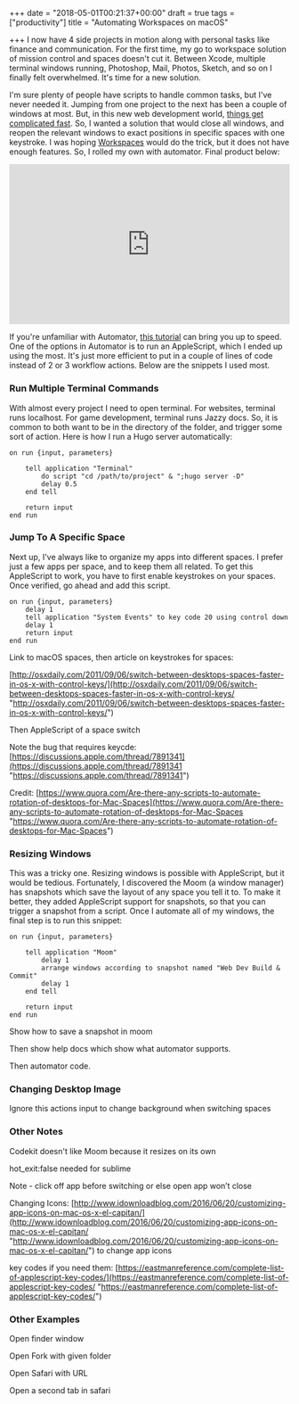 +++
date = "2018-05-01T00:21:37+00:00"
draft = true
tags = ["productivity"]
title = "Automating Workspaces on macOS"

+++
I now have 4 side projects in motion along with personal tasks like finance and communication. For the first time, my go to workspace solution of mission control and spaces doesn't cut it. Between Xcode, multiple terminal windows running, Photoshop, Mail, Photos, Sketch, and so on I finally felt overwhelmed. It's time for a new solution.

<!--more-->

I'm sure plenty of people have scripts to handle common tasks, but I've never needed it. Jumping from one project to the next has been a couple of windows at most. But, in this new web development world, [things get complicated fast](http://ryancampbell.blog/blog/a-lot-changes-in-six-years/). So, I wanted a solution that would close all windows, and reopen the relevant windows to exact positions in specific spaces with one keystroke. I was hoping [Workspaces](http://www.apptorium.com/workspaces) would do the trick, but it does not have enough features. So, I rolled my own with automator. Final product below:

<div style='position:relative;padding-bottom:57%'><iframe src='https://gfycat.com/ifr/WanJoyousAmericanalligator' frameborder='0' scrolling='no' width='100%' height='100%' style='position:absolute;top:0;left:0;' allowfullscreen></iframe></div>

If you're unfamiliar with Automator, [this tutorial]() can bring you up to speed. One of the options in Automator is to run an AppleScript, which I ended up using the most. It's just more efficient to put in a couple of lines of code instead of 2 or 3 workflow actions. Below are the snippets I used most.

### Run Multiple Terminal Commands

With almost every project I need to open terminal. For websites, terminal runs localhost. For game development, terminal runs Jazzy docs. So, it is common to both want to be in the directory of the folder, and trigger some sort of action. Here is how I run a Hugo server automatically:

    on run {input, parameters}
    	
    	tell application "Terminal"
    		do script "cd /path/to/project" & ";hugo server -D"
    		delay 0.5
    	end tell
    	
    	return input
    end run

### Jump To A Specific Space

Next up, I've always like to organize my apps into different spaces. I prefer just a few apps per space, and to keep them all related. To get this AppleScript to work, you have to first enable keystrokes on your spaces. Once verified, go ahead and add this script.

    on run {input, parameters}
    	delay 1
    	tell application "System Events" to key code 20 using control down
    	delay 1
    	return input
    end run

Link to macOS spaces, then article on keystrokes for spaces:

[http://osxdaily.com/2011/09/06/switch-between-desktops-spaces-faster-in-os-x-with-control-keys/](http://osxdaily.com/2011/09/06/switch-between-desktops-spaces-faster-in-os-x-with-control-keys/ "http://osxdaily.com/2011/09/06/switch-between-desktops-spaces-faster-in-os-x-with-control-keys/")

Then AppleScript of a space switch

Note the bug that requires keycde: [https://discussions.apple.com/thread/7891341](https://discussions.apple.com/thread/7891341 "https://discussions.apple.com/thread/7891341")

Credit: 	[https://www.quora.com/Are-there-any-scripts-to-automate-rotation-of-desktops-for-Mac-Spaces](https://www.quora.com/Are-there-any-scripts-to-automate-rotation-of-desktops-for-Mac-Spaces "https://www.quora.com/Are-there-any-scripts-to-automate-rotation-of-desktops-for-Mac-Spaces")

### Resizing Windows

This was a tricky one. Resizing windows is possible with AppleScript, but it would be tedious. Fortunately, I discovered the Moom (a window manager) has snapshots which save the layout of any space you tell it to. To make it better, they added AppleScript support for snapshots, so that you can trigger a snapshot from a script. Once I automate all of my windows, the final step is to run this snippet:

    on run {input, parameters}
    	
    	tell application "Moom"
    		delay 1
    		arrange windows according to snapshot named "Web Dev Build & Commit"
    		delay 1
    	end tell
    	
    	return input
    end run

Show how to save a snapshot in moom

Then show help docs which show what automator supports.

Then automator code.

### Changing Desktop Image

Ignore this actions input to change background when switching spaces

### Other Notes

Codekit doesn't like Moom because it resizes on its own

hot_exit:false needed for sublime

Note - click off app before switching or else open app won’t close

Changing Icons: [http://www.idownloadblog.com/2016/06/20/customizing-app-icons-on-mac-os-x-el-capitan/](http://www.idownloadblog.com/2016/06/20/customizing-app-icons-on-mac-os-x-el-capitan/ "http://www.idownloadblog.com/2016/06/20/customizing-app-icons-on-mac-os-x-el-capitan/") to change app icons

key codes if you need them: [https://eastmanreference.com/complete-list-of-applescript-key-codes/](https://eastmanreference.com/complete-list-of-applescript-key-codes/ "https://eastmanreference.com/complete-list-of-applescript-key-codes/")

### Other Examples

Open finder window

Open Fork with given folder

Open Safari with URL

Open a second tab in safari